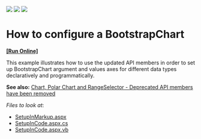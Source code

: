 <!-- default badges list -->
![](https://img.shields.io/endpoint?url=https://codecentral.devexpress.com/api/v1/VersionRange/311774688/20.2.3%2B)
[![](https://img.shields.io/badge/Open_in_DevExpress_Support_Center-FF7200?style=flat-square&logo=DevExpress&logoColor=white)](https://supportcenter.devexpress.com/ticket/details/T948170)
[![](https://img.shields.io/badge/📖_How_to_use_DevExpress_Examples-e9f6fc?style=flat-square)](https://docs.devexpress.com/GeneralInformation/403183)
<!-- default badges end -->
# How to configure a BootstrapChart
<!-- run online -->
**[[Run Online]](https://codecentral.devexpress.com/311774688/)**
<!-- run online end -->

This example illustrates how to use the updated API members in order to set up BootstrapChart argument and values axes for different data types declaratively and programmatically.

**See also:**
[Chart, Polar Chart and RangeSelector - Deprecated API members have been removed](https://supportcenter.devexpress.com/internal/ticket/details/T928045)

<!-- default file list -->
*Files to look at*:

* [SetupInMarkup.aspx](./CS/ChartApi/SetupInMarkup.aspx)
* [SetupInCode.aspx.cs](./CS/ChartApi/SetupInCode.aspx.cs)
* [SetupInCode.aspx.vb](./VB/ChartApi/SetupInCode.aspx.vb)
<!-- default file list end -->
